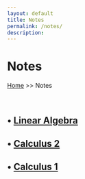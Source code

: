 ```yaml
---
layout: default
title: Notes
permalink: /notes/
description:
---
```


# Notes

[Home](../) >> Notes

<br>

<H2>
• <a href="./linear_algebra/linear-algebra/">Linear Algebra</a>
</H2>

<H2>
• <a href="./calculus/calc2notes">Calculus 2</a>
</H2>

<H2>
• <a href="./calculus/calc1notes">Calculus 1</a>
</H2>

<br>
